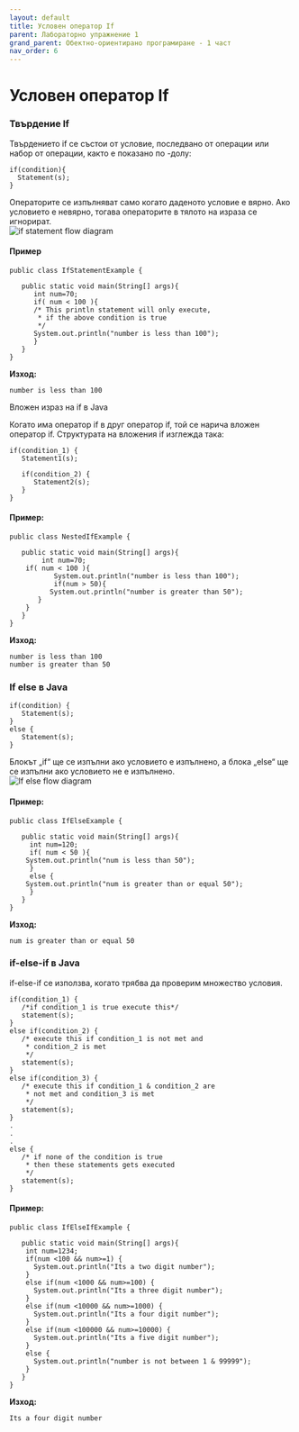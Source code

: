 ```yaml
---
layout: default
title: Условен оператор If
parent: Лабораторно упражнение 1
grand_parent: Обектно-ориентирано програмиране - 1 част
nav_order: 6
---
```


# Условен оператор If

### Твърдение If

Твърдението if се състои от условие, последвано от операции или набор от операции, както е показано по -долу:

```
if(condition){
  Statement(s);
}
```

Операторите се изпълняват само когато даденото условие е вярно. Ако условието е невярно, тогава операторите в тялото на израза се игнорират.\
![if statement flow diagram](https://beginnersbook.com/wp-content/uploads/2017/08/if\_statement\_flow\_diagram.jpg)

#### Пример

```
public class IfStatementExample {

   public static void main(String[] args){
      int num=70;
      if( num < 100 ){
	  /* This println statement will only execute,
	   * if the above condition is true
	   */
	  System.out.println("number is less than 100");
      }
   }
}
```

**Изход:**

```
number is less than 100
```

Вложен израз на if в Java&#x20;

Когато има оператор if в друг оператор if, той се нарича вложен оператор if. Структурата на вложения if изглежда така:

```
if(condition_1) {
   Statement1(s);

   if(condition_2) {
      Statement2(s);
   }
}
```

#### Пример:

```
public class NestedIfExample {

   public static void main(String[] args){
        int num=70;
	if( num < 100 ){ 
           System.out.println("number is less than 100"); 
           if(num > 50){
	      System.out.println("number is greater than 50");
	   }
	}
   }
}
```

**Изход:**

```
number is less than 100
number is greater than 50
```

### If else в Java

```
if(condition) {
   Statement(s);
}
else {
   Statement(s);
}
```

Блокът „if“ ще се изпълни ако условието е изпълнено, а блока „else“ ще се изпълни ако условието не е изпълнено.\
![If else flow diagram](https://beginnersbook.com/wp-content/uploads/2017/08/If\_else\_flow\_diagram.jpg)

#### Пример:

```
public class IfElseExample {

   public static void main(String[] args){
     int num=120;
     if( num < 50 ){
	System.out.println("num is less than 50");
     }
     else {
	System.out.println("num is greater than or equal 50");
     }
   }
}
```

**Изход:**

```
num is greater than or equal 50
```

### if-else-if в Java

if-else-if се използва, когато трябва да проверим множество условия.

```
if(condition_1) {
   /*if condition_1 is true execute this*/
   statement(s);
}
else if(condition_2) {
   /* execute this if condition_1 is not met and
    * condition_2 is met
    */
   statement(s);
}
else if(condition_3) {
   /* execute this if condition_1 & condition_2 are
    * not met and condition_3 is met
    */
   statement(s);
}
.
.
.
else {
   /* if none of the condition is true
    * then these statements gets executed
    */
   statement(s);
}
```

#### Пример:

```
public class IfElseIfExample {

   public static void main(String[] args){
	int num=1234;
	if(num <100 && num>=1) {
	  System.out.println("Its a two digit number");
	}
	else if(num <1000 && num>=100) {
	  System.out.println("Its a three digit number");
	}
	else if(num <10000 && num>=1000) {
	  System.out.println("Its a four digit number");
	}
	else if(num <100000 && num>=10000) {
	  System.out.println("Its a five digit number");			
	}
	else {
	  System.out.println("number is not between 1 & 99999");			
	}
   }
}
```

**Изход:**

```
Its a four digit number
```
